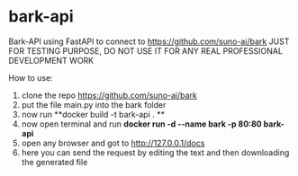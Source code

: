 # bark-api
Bark-API using FastAPI to connect to https://github.com/suno-ai/bark
JUST FOR TESTING PURPOSE, DO NOT USE IT FOR ANY REAL PROFESSIONAL DEVELOPMENT WORK
  
How to use:
  1. clone the repo https://github.com/suno-ai/bark
  2. put the file main.py into the bark folder
  3. now run **docker build -t bark-api . **
  4. now open terminal and run **docker run -d --name bark -p 80:80 bark-api**
  5. open any browser and got to http://127.0.0.1/docs
  6. here you can send the request by editing the text and then downloading the generated file
